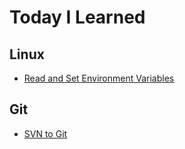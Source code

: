 # Today I Learned

## Linux
 - [Read and Set Environment Variables](linux-environment-variables.md)

## Git

- [SVN to Git](svn-to-git.md)
